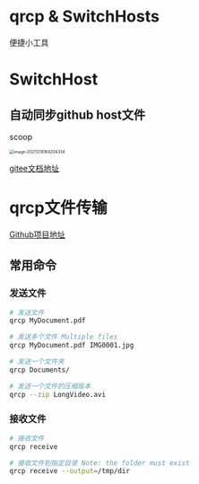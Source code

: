 # qrcp & SwitchHosts



便捷小工具
<!--more-->

# SwitchHost

## 自动同步github host文件


scoop


<img src="https://tronwei-1254020584.cos.ap-beijing.myqcloud.com/Typora/image-20211218164204334.png" alt="image-20211218164204334" style="zoom: 50%;" />

[gitee文档地址](https://gitee.com/ineo6/hosts)

# qrcp文件传输

[Github项目地址](https://github.com/claudiodangelis/qrcp)

## 常用命令

### 发送文件

```bash
# 发送文件
qrcp MyDocument.pdf

# 发送多个文件 Multiple files
qrcp MyDocument.pdf IMG0001.jpg

# 发送一个文件夹
qrcp Documents/

# 发送一个文件的压缩版本
qrcp --zip LongVideo.avi
```

### 接收文件

```bash
# 接收文件
qrcp receive

# 接收文件到指定目录 Note: the folder must exist
qrcp receive --output=/tmp/dir
```


